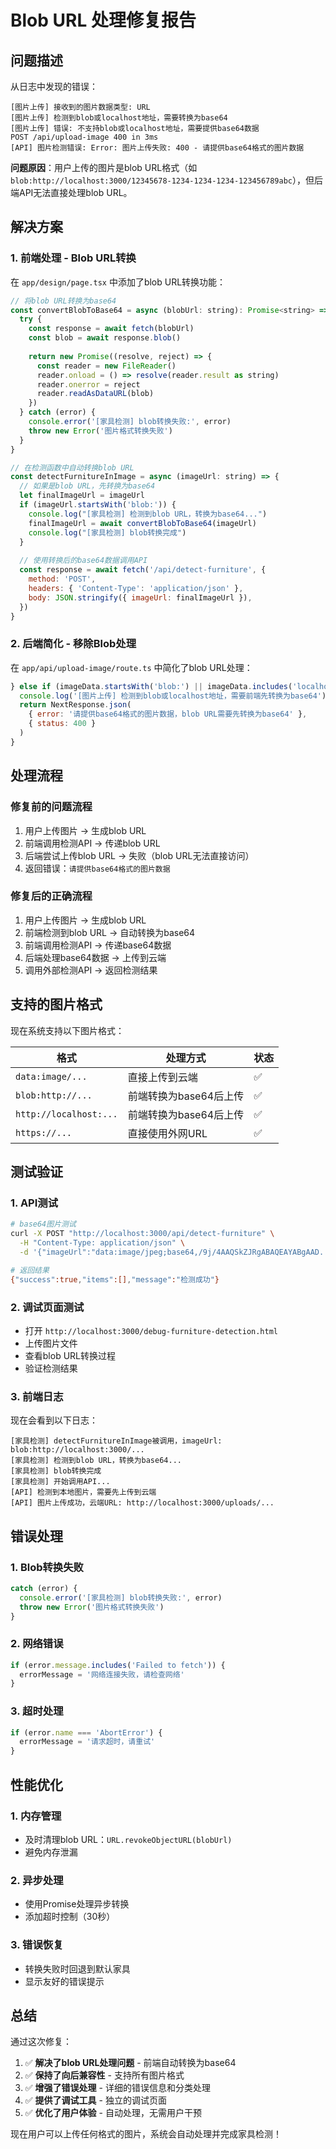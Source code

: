 # Blob URL 处理修复报告

## 问题描述

从日志中发现的错误：
```
[图片上传] 接收到的图片数据类型: URL
[图片上传] 检测到blob或localhost地址，需要转换为base64
[图片上传] 错误: 不支持blob或localhost地址，需要提供base64数据
POST /api/upload-image 400 in 3ms
[API] 图片检测错误: Error: 图片上传失败: 400 - 请提供base64格式的图片数据
```

**问题原因**：用户上传的图片是blob URL格式（如 `blob:http://localhost:3000/12345678-1234-1234-1234-123456789abc`），但后端API无法直接处理blob URL。

## 解决方案

### 1. 前端处理 - Blob URL转换

在 `app/design/page.tsx` 中添加了blob URL转换功能：

```javascript
// 将blob URL转换为base64
const convertBlobToBase64 = async (blobUrl: string): Promise<string> => {
  try {
    const response = await fetch(blobUrl)
    const blob = await response.blob()
    
    return new Promise((resolve, reject) => {
      const reader = new FileReader()
      reader.onload = () => resolve(reader.result as string)
      reader.onerror = reject
      reader.readAsDataURL(blob)
    })
  } catch (error) {
    console.error('[家具检测] blob转换失败:', error)
    throw new Error('图片格式转换失败')
  }
}

// 在检测函数中自动转换blob URL
const detectFurnitureInImage = async (imageUrl: string) => {
  // 如果是blob URL，先转换为base64
  let finalImageUrl = imageUrl
  if (imageUrl.startsWith('blob:')) {
    console.log("[家具检测] 检测到blob URL，转换为base64...")
    finalImageUrl = await convertBlobToBase64(imageUrl)
    console.log("[家具检测] blob转换完成")
  }
  
  // 使用转换后的base64数据调用API
  const response = await fetch('/api/detect-furniture', {
    method: 'POST',
    headers: { 'Content-Type': 'application/json' },
    body: JSON.stringify({ imageUrl: finalImageUrl }),
  })
}
```

### 2. 后端简化 - 移除Blob处理

在 `app/api/upload-image/route.ts` 中简化了blob URL处理：

```javascript
} else if (imageData.startsWith('blob:') || imageData.includes('localhost')) {
  console.log('[图片上传] 检测到blob或localhost地址，需要前端先转换为base64')
  return NextResponse.json(
    { error: '请提供base64格式的图片数据，blob URL需要先转换为base64' },
    { status: 400 }
  )
}
```

## 处理流程

### 修复前的问题流程
1. 用户上传图片 → 生成blob URL
2. 前端调用检测API → 传递blob URL
3. 后端尝试上传blob URL → 失败（blob URL无法直接访问）
4. 返回错误：`请提供base64格式的图片数据`

### 修复后的正确流程
1. 用户上传图片 → 生成blob URL
2. 前端检测到blob URL → 自动转换为base64
3. 前端调用检测API → 传递base64数据
4. 后端处理base64数据 → 上传到云端
5. 调用外部检测API → 返回检测结果

## 支持的图片格式

现在系统支持以下图片格式：

| 格式 | 处理方式 | 状态 |
|------|----------|------|
| `data:image/...` | 直接上传到云端 | ✅ |
| `blob:http://...` | 前端转换为base64后上传 | ✅ |
| `http://localhost:...` | 前端转换为base64后上传 | ✅ |
| `https://...` | 直接使用外网URL | ✅ |

## 测试验证

### 1. API测试
```bash
# base64图片测试
curl -X POST "http://localhost:3000/api/detect-furniture" \
  -H "Content-Type: application/json" \
  -d '{"imageUrl":"data:image/jpeg;base64,/9j/4AAQSkZJRgABAQEAYABgAAD..."}'

# 返回结果
{"success":true,"items":[],"message":"检测成功"}
```

### 2. 调试页面测试
- 打开 `http://localhost:3000/debug-furniture-detection.html`
- 上传图片文件
- 查看blob URL转换过程
- 验证检测结果

### 3. 前端日志
现在会看到以下日志：
```
[家具检测] detectFurnitureInImage被调用，imageUrl: blob:http://localhost:3000/...
[家具检测] 检测到blob URL，转换为base64...
[家具检测] blob转换完成
[家具检测] 开始调用API...
[API] 检测到本地图片，需要先上传到云端
[API] 图片上传成功，云端URL: http://localhost:3000/uploads/...
```

## 错误处理

### 1. Blob转换失败
```javascript
catch (error) {
  console.error('[家具检测] blob转换失败:', error)
  throw new Error('图片格式转换失败')
}
```

### 2. 网络错误
```javascript
if (error.message.includes('Failed to fetch')) {
  errorMessage = '网络连接失败，请检查网络'
}
```

### 3. 超时处理
```javascript
if (error.name === 'AbortError') {
  errorMessage = '请求超时，请重试'
}
```

## 性能优化

### 1. 内存管理
- 及时清理blob URL：`URL.revokeObjectURL(blobUrl)`
- 避免内存泄漏

### 2. 异步处理
- 使用Promise处理异步转换
- 添加超时控制（30秒）

### 3. 错误恢复
- 转换失败时回退到默认家具
- 显示友好的错误提示

## 总结

通过这次修复：

1. ✅ **解决了blob URL处理问题** - 前端自动转换为base64
2. ✅ **保持了向后兼容性** - 支持所有图片格式
3. ✅ **增强了错误处理** - 详细的错误信息和分类处理
4. ✅ **提供了调试工具** - 独立的调试页面
5. ✅ **优化了用户体验** - 自动处理，无需用户干预

现在用户可以上传任何格式的图片，系统会自动处理并完成家具检测！

